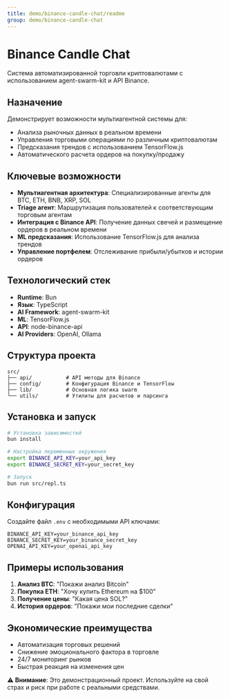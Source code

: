 ```yaml
---
title: demo/binance-candle-chat/readme
group: demo/binance-candle-chat
---
```


# Binance Candle Chat

Система автоматизированной торговли криптовалютами с использованием agent-swarm-kit и API Binance.

## Назначение

Демонстрирует возможности мультиагентной системы для:
- Анализа рыночных данных в реальном времени
- Управления торговыми операциями по различным криптовалютам
- Предсказания трендов с использованием TensorFlow.js
- Автоматического расчета ордеров на покупку/продажу

## Ключевые возможности

- **Мультиагентная архитектура**: Специализированные агенты для BTC, ETH, BNB, XRP, SOL
- **Triage агент**: Маршрутизация пользователей к соответствующим торговым агентам
- **Интеграция с Binance API**: Получение данных свечей и размещение ордеров в реальном времени
- **ML предсказания**: Использование TensorFlow.js для анализа трендов
- **Управление портфелем**: Отслеживание прибыли/убытков и истории ордеров

## Технологический стек

- **Runtime**: Bun
- **Язык**: TypeScript
- **AI Framework**: agent-swarm-kit
- **ML**: TensorFlow.js
- **API**: node-binance-api
- **AI Providers**: OpenAI, Ollama

## Структура проекта

```
src/
├── api/           # API методы для Binance
├── config/        # Конфигурация Binance и TensorFlow
├── lib/           # Основная логика swarm
└── utils/         # Утилиты для расчетов и парсинга
```

## Установка и запуск

```bash
# Установка зависимостей
bun install

# Настройка переменных окружения
export BINANCE_API_KEY=your_api_key
export BINANCE_SECRET_KEY=your_secret_key

# Запуск
bun run src/repl.ts
```

## Конфигурация

Создайте файл `.env` с необходимыми API ключами:

```env
BINANCE_API_KEY=your_binance_api_key
BINANCE_SECRET_KEY=your_binance_secret_key
OPENAI_API_KEY=your_openai_api_key
```

## Примеры использования

1. **Анализ BTC**: "Покажи анализ Bitcoin"
2. **Покупка ETH**: "Хочу купить Ethereum на $100"
3. **Получение цены**: "Какая цена SOL?"
4. **История ордеров**: "Покажи мои последние сделки"

## Экономические преимущества

- Автоматизация торговых решений
- Снижение эмоционального фактора в торговле
- 24/7 мониторинг рынков
- Быстрая реакция на изменения цен

⚠️ **Внимание**: Это демонстрационный проект. Используйте на свой страх и риск при работе с реальными средствами.